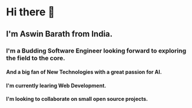 # Hi there 👋
## I'm Aswin Barath from India.<br>
### I'm a Budding Software Engineer looking forward to exploring the field to the core.<br>
#### And a big fan of New Technologies with a great passion for AI. <br>
#### I'm currently learing Web Development.<br>
#### I'm looking to collaborate on small open source projects.

<!--
**AswinBarath/AswinBarath** is a ✨ _special_ ✨ repository because its `README.md` (this file) appears on your GitHub profile.

Here are some ideas to get you started:

- 🔭 I’m currently working on ...
- 🌱 I’m currently learning ...
- 👯 I’m looking to collaborate on ...
- 🤔 I’m looking for help with ...
- 💬 Ask me about ...
- 📫 How to reach me: ...
- 😄 Pronouns: ...
- ⚡ Fun fact: ...
-->
